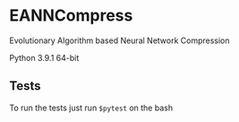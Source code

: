 # EANNCompress
 Evolutionary Algorithm based Neural Network Compression

Python 3.9.1 64-bit

## Tests
 To run the tests just run `$pytest` on the bash
 
